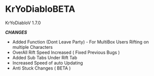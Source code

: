 # KrYoDiabloBETA
KrYoDiabloV 1.7.0

***CHANGES***

+ Added Function (Dont Leave Party) - For MultiBox Users Rifting on multiple Characters
+ OverAll Rift Speed Increased ( Fixed Previous Bugs )
+ Added Sub Tabs Under Rift Tab
+ Increased Speed of auto Updating
+ Anti Stuck Changes ( BETA )
